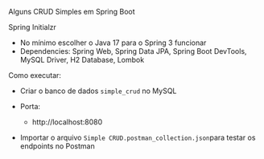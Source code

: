 Alguns CRUD Simples em Spring Boot

Spring Initialzr
- No mínimo escolher o Java 17 para o Spring 3 funcionar
- Dependencies: Spring Web, Spring Data JPA, Spring Boot DevTools, MySQL Driver, H2 Database, Lombok

Como executar:

- Criar o banco de dados `simple_crud` no MySQL

- Porta:
  - http://localhost:8080

- Importar o arquivo `Simple CRUD.postman_collection.json`para testar os endpoints no Postman

